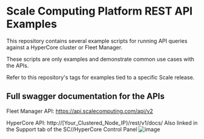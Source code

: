 # Scale Computing Platform REST API Examples

This repository contains several example scripts for running API queries against a HyperCore cluster or Fleet Manager.

These scripts are only examples and demonstrate common use cases with the APIs.  

Refer to this repository's tags for examples tied to a specific Scale release.

## Full swagger documentation for the APIs

Fleet Manager API: https://api.scalecomputing.com/api/v2

HyperCore API: http://[Your_Clustered_Node_IP}/rest/v1/docs/
Also linked in the Support tab of the SC//HyperCore Control Panel
![image](https://github.com/user-attachments/assets/98221da3-9c4f-47a3-b986-cabe14d3d56a)
